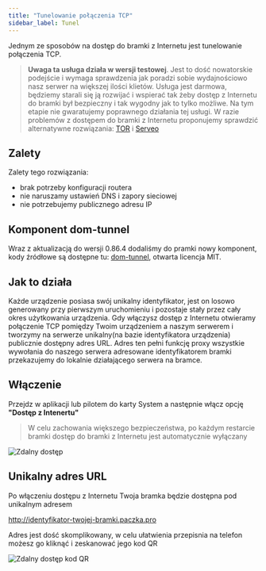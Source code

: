 ```yaml
---
title: "Tunelowanie połączenia TCP"
sidebar_label: Tunel
---
```



Jednym ze sposobów na dostęp do bramki z Internetu jest tunelowanie połączenia TCP.


>**Uwaga ta usługa działa w wersji testowej**. Jest to dość nowatorskie podejście i wymaga sprawdzenia jak poradzi sobie wydajnościowo nasz serwer na większej ilości klietów. Usługa jest darmowa, będziemy starali się ją rozwijać i wspierać tak żeby dostęp z Internetu do bramki był bezpieczny i tak wygodny jak to tylko możliwe. Na tym etapie nie gwaratujemy poprawnego działania tej usługi. W razie problemów z dostępem do bramki z Internetu proponujemy sprawdzić alternatywne rozwiązania: [TOR](/AIS-docs/docs/en/ais_bramka_remote_tor.html) i [Serveo](/AIS-docs/docs/en/ais_bramka_remote_serveo.html)   


## Zalety
Zalety tego rozwiązania:
- brak potrzeby konfiguracji routera
- nie naruszamy ustawień DNS i zapory sieciowej
- nie potrzebujemy publicznego adresu IP 
 



## Komponent dom-tunnel
Wraz z aktualizacją do wersji 0.86.4 dodaliśmy do pramki nowy komponent, kody źródłowe są dostępne tu: [dom-tunnel](https://www.npmjs.com/package/dom-tunnel), otwarta licencja MIT.


## Jak to działa

Każde urządzenie posiasa swój unikalny identyfikator, jest on losowo generowany przy pierwszym uruchomieniu i pozostaje stały przez cały okres użytkowania urządzenia.
Gdy włączysz dostęp z Internetu otwieramy połączenie TCP pomiędzy Twoim urządzeniem a naszym serwerem i tworzymy na serwerze unikalny(na bazie identyfikatora urządzenia) publicznie dostępny adres URL.
Adres ten pełni funkcję proxy wszystkie wywołania do naszego serwera adresowane identyfikatorem bramki przekazujemy do lokalnie działającego serwera na bramce.


## Włączenie

Przejdz w aplikacji lub pilotem do karty System a następnie włącz opcję **"Dostęp z Intenertu"**


> W celu zachowania większego bezpieczeństwa, po każdym restarcie bramki dostęp do bramki z Internetu jest automatycznie wyłączany


![Zdalny dostęp](/AIS-docs/img/en/bramka/http_remote_access.png)   


## Unikalny adres URL 

Po włączeniu dostępu z Internetu Twoja bramka będzie dostępna pod unikalnym adresem 

http://identyfikator-twojej-bramki.paczka.pro


Adres jest dość skomplikowany, w celu ułatwienia przepisnia na telefon możesz go kliknąć i zeskanować jego kod QR


![Zdalny dostęp kod QR](/AIS-docs/img/en/bramka/http_remote_access_qr.png) 